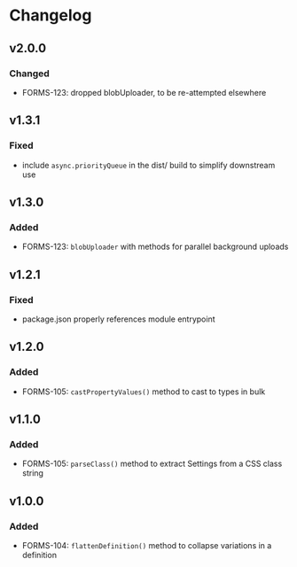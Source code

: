 # Changelog

## v2.0.0

### Changed

- FORMS-123: dropped blobUploader, to be re-attempted elsewhere


## v1.3.1

### Fixed

- include `async.priorityQueue` in the dist/ build to simplify downstream use


## v1.3.0

### Added

- FORMS-123: `blobUploader` with methods for parallel background uploads


## v1.2.1

### Fixed

- package.json properly references module entrypoint


## v1.2.0

### Added

- FORMS-105: `castPropertyValues()` method to cast to types in bulk


## v1.1.0

### Added

- FORMS-105: `parseClass()` method to extract Settings from a CSS class string


## v1.0.0

### Added

- FORMS-104: `flattenDefinition()` method to collapse variations in a definition
